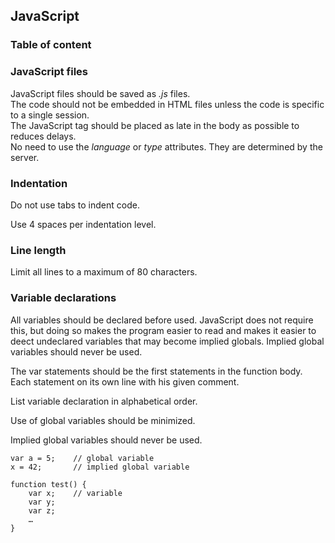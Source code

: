 ## JavaScript

### Table of content


### JavaScript files

JavaScript files should be saved as *.js* files.  
The code should not be embedded in HTML files unless the code is specific to a single session.  
The JavaScript tag should be placed as late in the body as possible to reduces delays.  
No need to use the *language* or *type* attributes. They are determined by the server.  

### Indentation

Do not use tabs to indent code.

Use 4 spaces per indentation level.  

### Line length

Limit all lines to a maximum of 80 characters.

### Variable declarations

All variables should be declared before used. JavaScript does not require this, but doing so makes the program easier to read and makes it easier to deect undeclared variables that may become implied globals. Implied global variables should never be used.  

The var statements should be the first statements in the function body. Each statement on its own line with his given comment. 

List variable declaration in alphabetical order.  

Use of global variables should be minimized.  

Implied global variables should never be used. 
```
var a = 5;    // global variable 
x = 42;       // implied global variable 

function test() {
    var x;    // variable 
    var y;
    var z;
    …
}
```

 

